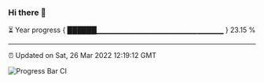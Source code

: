 ### Hi there 👋

⏳ Year progress { ██████▁▁▁▁▁▁▁▁▁▁▁▁▁▁▁▁▁▁▁▁▁▁▁▁ } 23.15 %

---

⏰ Updated on Sat, 26 Mar 2022 12:19:12 GMT

![Progress Bar CI](https://github.com/liununu/liununu/workflows/Progress%20Bar%20CI/badge.svg)
